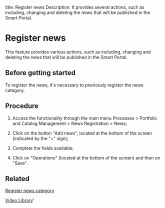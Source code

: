title: Register news
Description: It provides several actions, such as including, changing and deleting the news that will be published in the Smart Portal. 
# Register news

This feature provides various actions, such as including, changing and deleting 
the news that will be published in the Smart Portal.

Before getting started
--------------------------

To register the news, it's necessary to previously register the news category.

Procedure
-------------

1.  Access the functionality through the main menu Processes \> Portfolio and
    Catalog Management \> News Registration \> News;

2.  Click on the button "Add news", located at the bottom of the screen (indicated by the "+" sign);

3.  Complete the fields available;

4.  Click on "Operations" (located at the bottom of the screen) and then on "Save".

Related
-------

[Register news category](/en-us/citsmart-platform-9/processes/portfolio-and-catalog/configuration/register-news-category.html)


<i class='fa fa-youtube-play  fa-2x' style='color:#97ce17;vertical-align: middle;'> </i> [Video Library](https://www.youtube.com/playlist?list=PLB5qK2uzf2RPsG8HdkE7qEHB39yEI_T8y)'

<!-- !!! tip "About"

    <b>Product/Version:</b> CITSmart | 9.00 &nbsp;&nbsp;
    <b>Updated:</b>01/03/2019 - Anna Martins
